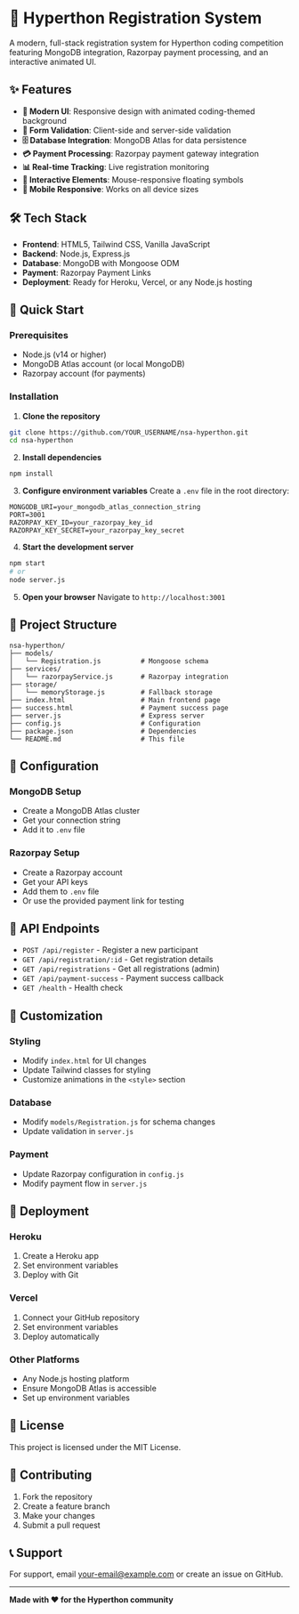 # 🚀 Hyperthon Registration System

A modern, full-stack registration system for Hyperthon coding competition featuring MongoDB integration, Razorpay payment processing, and an interactive animated UI.

## ✨ Features

- **🎨 Modern UI**: Responsive design with animated coding-themed background
- **📝 Form Validation**: Client-side and server-side validation
- **🗄️ Database Integration**: MongoDB Atlas for data persistence
- **💳 Payment Processing**: Razorpay payment gateway integration
- **📊 Real-time Tracking**: Live registration monitoring
- **🎯 Interactive Elements**: Mouse-responsive floating symbols
- **📱 Mobile Responsive**: Works on all device sizes

## 🛠️ Tech Stack

- **Frontend**: HTML5, Tailwind CSS, Vanilla JavaScript
- **Backend**: Node.js, Express.js
- **Database**: MongoDB with Mongoose ODM
- **Payment**: Razorpay Payment Links
- **Deployment**: Ready for Heroku, Vercel, or any Node.js hosting

## 🚀 Quick Start

### Prerequisites
- Node.js (v14 or higher)
- MongoDB Atlas account (or local MongoDB)
- Razorpay account (for payments)

### Installation

1. **Clone the repository**
```bash
git clone https://github.com/YOUR_USERNAME/nsa-hyperthon.git
cd nsa-hyperthon
```

2. **Install dependencies**
```bash
npm install
```

3. **Configure environment variables**
Create a `.env` file in the root directory:
```env
MONGODB_URI=your_mongodb_atlas_connection_string
PORT=3001
RAZORPAY_KEY_ID=your_razorpay_key_id
RAZORPAY_KEY_SECRET=your_razorpay_key_secret
```

4. **Start the development server**
```bash
npm start
# or
node server.js
```

5. **Open your browser**
Navigate to `http://localhost:3001`

## 📁 Project Structure

```
nsa-hyperthon/
├── models/
│   └── Registration.js          # Mongoose schema
├── services/
│   └── razorpayService.js       # Razorpay integration
├── storage/
│   └── memoryStorage.js         # Fallback storage
├── index.html                   # Main frontend page
├── success.html                 # Payment success page
├── server.js                    # Express server
├── config.js                    # Configuration
├── package.json                 # Dependencies
└── README.md                    # This file
```

## 🔧 Configuration

### MongoDB Setup
- Create a MongoDB Atlas cluster
- Get your connection string
- Add it to `.env` file

### Razorpay Setup
- Create a Razorpay account
- Get your API keys
- Add them to `.env` file
- Or use the provided payment link for testing

## 📝 API Endpoints

- `POST /api/register` - Register a new participant
- `GET /api/registration/:id` - Get registration details
- `GET /api/registrations` - Get all registrations (admin)
- `GET /api/payment-success` - Payment success callback
- `GET /health` - Health check

## 🎨 Customization

### Styling
- Modify `index.html` for UI changes
- Update Tailwind classes for styling
- Customize animations in the `<style>` section

### Database
- Modify `models/Registration.js` for schema changes
- Update validation in `server.js`

### Payment
- Update Razorpay configuration in `config.js`
- Modify payment flow in `server.js`

## 🚀 Deployment

### Heroku
1. Create a Heroku app
2. Set environment variables
3. Deploy with Git

### Vercel
1. Connect your GitHub repository
2. Set environment variables
3. Deploy automatically

### Other Platforms
- Any Node.js hosting platform
- Ensure MongoDB Atlas is accessible
- Set up environment variables

## 📄 License

This project is licensed under the MIT License.

## 🤝 Contributing

1. Fork the repository
2. Create a feature branch
3. Make your changes
4. Submit a pull request

## 📞 Support

For support, email your-email@example.com or create an issue on GitHub.

---

**Made with ❤️ for the Hyperthon community**